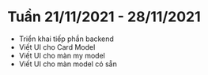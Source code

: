 # Tuần 21/11/2021 - 28/11/2021
- Triển khai tiếp phần backend
- Viết UI cho Card Model
- Viết UI cho màn my model
- Viết UI cho màn model có sẵn
